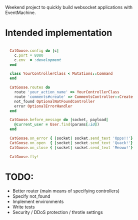 Weekend project to quickly build websocket applications with EventMachine.
# Intended implementation

```ruby

  CatGoose.config do |c|
    c.port = 8080
    c.env  = :development
  end

  class YourControllerClass < Mutations::Command
  end

  CatGoose.routes do
    route 'your_action_name' => YourControllerClass
    route 'comments#create' => CommentsController::Create
    not_found OptionalNotFoundController
    error OptionalErrorHandler
  end

  CatGoose.before_message do |socket, payload|
    @current_user = User.find(params[:id])
  end

  CatGoose.on_error { |socket| socket.send_text 'Opps!!'}
  CatGoose.on_open  { |socket| socket.send_text 'Quack!'}
  CatGoose.on_close { |socket| socket.send_text 'Meoww!'}

  CatGoose.fly!
```

# TODO:

 * Better router (main means of specifying controllers)
 * Specify not_found
 * Implement environments
 * Write tests
 * Security / DDoS protection / throtle settings
